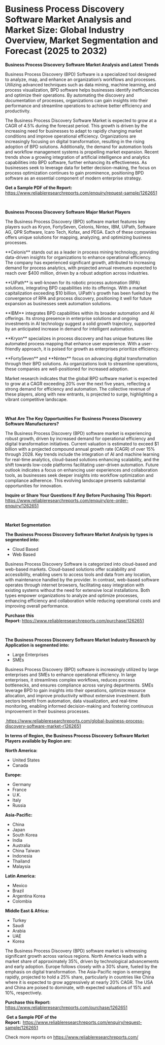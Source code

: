 <p><h1>Business Process Discovery Software Market Analysis and Market Size: Global Industry Overview, Market Segmentation and Forecast (2025 to 2032)</h1></p><p><strong>Business Process Discovery Software Market Analysis and Latest Trends</strong></p>
<p><p>Business Process Discovery (BPD) Software is a specialized tool designed to analyze, map, and enhance an organization’s workflows and processes. Utilizing advanced techniques such as data mining, machine learning, and process visualization, BPD software helps businesses identify inefficiencies and optimize their operations. By automating the discovery and documentation of processes, organizations can gain insights into their performance and streamline operations to achieve better efficiency and productivity.</p><p>The Business Process Discovery Software Market is expected to grow at a CAGR of 4.5% during the forecast period. This growth is driven by the increasing need for businesses to adapt to rapidly changing market conditions and improve operational efficiency. Organizations are increasingly focusing on digital transformation, resulting in the rising adoption of BPD solutions. Additionally, the demand for automation tools and workflow management systems is propelling market expansion. Recent trends show a growing integration of artificial intelligence and analytics capabilities into BPD software, further enhancing its effectiveness. As businesses seek to leverage data for better decision-making, the focus on process optimization continues to gain prominence, positioning BPD software as an essential component of modern enterprise strategy.</p></p>
<p><strong>Get a Sample PDF of the Report:&nbsp;</strong> <a href="https://www.reliableresearchreports.com/enquiry/request-sample/1262651?utm_campaign=3124&utm_medium=2&utm_source=Github&utm_content=ia&utm_term=09032025&utm_id=business-process-discovery-software">https://www.reliableresearchreports.com/enquiry/request-sample/1262651</a></p>
<p>&nbsp;</p>
<p><strong>Business Process Discovery Software Major Market Players</strong></p>
<p><p>The Business Process Discovery (BPD) software market features key players such as Kryon, FortySeven, Celonis, Nintex, IBM, UiPath, Software AG, QPR Software, Icaro Tech, Kofax, and PEGA. Each of these companies offers unique solutions for mapping, analyzing, and optimizing business processes.</p><p>**Celonis** stands out as a leader in process mining technology, providing data-driven insights for organizations to enhance operational efficiency. The company has experienced significant growth, attributed to increasing demand for process analytics, with projected annual revenues expected to reach over $400 million, driven by a robust adoption across industries.</p><p>**UiPath** is well-known for its robotic process automation (RPA) solutions, integrating BPD capabilities into its offerings. With a market capitalization exceeding $10 billion, UiPath's growth has been fueled by the convergence of RPA and process discovery, positioning it well for future expansion as businesses seek automation solutions.</p><p>**IBM** integrates BPD capabilities within its broader automation and AI offerings. Its strong presence in enterprise solutions and ongoing investments in AI technology suggest a solid growth trajectory, supported by an anticipated increase in demand for intelligent automation.</p><p>**Kryon** specializes in process discovery and has unique features like automated process mapping that enhance user experience. With a user-friendly approach, it is poised for growth as enterprises prioritize efficiency.</p><p>**FortySeven** and **Nintex** focus on advancing digital transformation through their BPD solutions. As organizations look to streamline operations, these companies are well-positioned for increased adoption.</p><p>Market research indicates that the global BPD software market is expected to grow at a CAGR exceeding 20% over the next five years, reflecting a strong demand for efficiency and automation. The collective revenue of these players, along with new entrants, is projected to surge, highlighting a vibrant competitive landscape.</p></p>
<p>&nbsp;</p>
<p><strong>What Are The Key Opportunities For Business Process Discovery Software Manufacturers?</strong></p>
<p><p>The Business Process Discovery (BPD) software market is experiencing robust growth, driven by increased demand for operational efficiency and digital transformation initiatives. Current valuation is estimated to exceed $1 billion with a projected compound annual growth rate (CAGR) of over 15% through 2028. Key trends include the integration of AI and machine learning for real-time analytics, cloud-based solutions enhancing scalability, and the shift towards low-code platforms facilitating user-driven automation. Future outlook indicates a focus on enhancing user experiences and collaboration tools, as businesses seek deeper insights into workflow optimization and compliance adherence. This evolving landscape presents substantial opportunities for innovation.</p></p>
<p><strong>Inquire or Share Your Questions If Any Before Purchasing This Report:</strong> <a href="https://www.reliableresearchreports.com/enquiry/pre-order-enquiry/1262651?utm_campaign=3124&utm_medium=2&utm_source=Github&utm_content=ia&utm_term=09032025&utm_id=business-process-discovery-software">https://www.reliableresearchreports.com/enquiry/pre-order-enquiry/1262651</a></p>
<p>&nbsp;</p>
<p><strong>Market Segmentation</strong></p>
<p><strong>The Business Process Discovery Software Market Analysis by types is segmented into:</strong></p>
<p><ul><li>Cloud Based</li><li>Web Based</li></ul></p>
<p><p>Business Process Discovery Software is categorized into cloud-based and web-based markets. Cloud-based solutions offer scalability and accessibility, enabling users to access tools and data from any location, with maintenance handled by the provider. In contrast, web-based software operates through internet browsers, facilitating easy integration with existing systems without the need for extensive local installations. Both types empower organizations to analyze and optimize processes, enhancing efficiency and collaboration while reducing operational costs and improving overall performance.</p></p>
<p><strong>Purchase this Report:&nbsp;</strong><a href="https://www.reliableresearchreports.com/purchase/1262651?utm_campaign=3124&utm_medium=2&utm_source=Github&utm_content=ia&utm_term=09032025&utm_id=business-process-discovery-software">https://www.reliableresearchreports.com/purchase/1262651</a></p>
<p>&nbsp;</p>
<p><strong>The Business Process Discovery Software Market Industry Research by Application is segmented into:</strong></p>
<p><ul><li>Large Enterprises</li><li>SMEs</li></ul></p>
<p><p>Business Process Discovery (BPD) software is increasingly utilized by large enterprises and SMEs to enhance operational efficiency. In large enterprises, it streamlines complex workflows, reduces process bottlenecks, and ensures compliance across varying departments. SMEs leverage BPD to gain insights into their operations, optimize resource allocation, and improve productivity without extensive investment. Both sectors benefit from automation, data visualization, and real-time monitoring, enabling informed decision-making and fostering continuous improvement in their business processes.</p></p>
<p><a href="https://www.reliableresearchreports.com/global-business-process-discovery-software-market-r1262651?utm_campaign=3124&utm_medium=2&utm_source=Github&utm_content=ia&utm_term=09032025&utm_id=business-process-discovery-software">&nbsp;https://www.reliableresearchreports.com/global-business-process-discovery-software-market-r1262651</a></p>
<p><strong>In terms of Region, the Business Process Discovery Software Market Players available by Region are:</strong></p>
<p>
    <p> <strong> North America: </strong>
        <ul>
            <li>United States</li>
            <li>Canada</li>
        </ul>
        </p> 
    <p> <strong> Europe: </strong>
        <ul>
            <li>Germany</li>
            <li>France</li>
            <li>U.K.</li>
            <li>Italy</li>
            <li>Russia</li>
        </ul>
        </p> 
    <p> <strong> Asia-Pacific: </strong>
        <ul>
            <li>China</li>
            <li>Japan</li>
            <li>South Korea</li>
            <li>India</li>
            <li>Australia</li>
            <li>China Taiwan</li>
            <li>Indonesia</li>
            <li>Thailand</li>
            <li>Malaysia</li>
        </ul>
        </p> 
    <p> <strong> Latin America: </strong>
        <ul>
            <li>Mexico</li>
            <li>Brazil</li>
            <li>Argentina Korea</li>
            <li>Colombia</li>
        </ul>
        </p> 
    <p> <strong> Middle East & Africa: </strong>
        <ul>
            <li>Turkey</li>
            <li>Saudi</li>
            <li>Arabia</li>
            <li>UAE</li>
            <li>Korea</li>
        </ul>
    </p>
    </p>
<p><p>The Business Process Discovery (BPD) software market is witnessing significant growth across various regions. North America leads with a market share of approximately 35%, driven by technological advancements and early adoption. Europe follows closely with a 30% share, fueled by the emphasis on digital transformation. The Asia-Pacific region is emerging rapidly, projected to hold a 25% share, particularly in countries like China where it is expected to grow aggressively at nearly 20% CAGR. The USA and China are poised to dominate, with expected valuations of 15% and 10%, respectively.</p></p>
<p><strong>Purchase this Report: </strong><a href="https://www.reliableresearchreports.com/purchase/1262651?utm_campaign=3124&utm_medium=2&utm_source=Github&utm_content=ia&utm_term=09032025&utm_id=business-process-discovery-software">https://www.reliableresearchreports.com/purchase/1262651</a></p>
<p>&nbsp;<strong>Get a Sample PDF of the Report:&nbsp;&nbsp;</strong><a href="https://www.reliableresearchreports.com/enquiry/request-sample/1262651?utm_campaign=3124&utm_medium=2&utm_source=Github&utm_content=ia&utm_term=09032025&utm_id=business-process-discovery-software">https://www.reliableresearchreports.com/enquiry/request-sample/1262651</a></p>
<p><strong></strong></p>
<p>Check more reports on <a href="https://www.reliableresearchreports.com/?utm_campaign=3124&utm_medium=2&utm_source=Github&utm_content=ia&utm_term=09032025&utm_id=business-process-discovery-software">https://www.reliableresearchreports.com/</a></p>